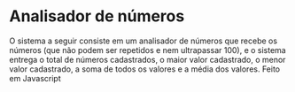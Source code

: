 <h1>Analisador de números</h1>
<p>O sistema a seguir consiste em um analisador de números que recebe os números (que não podem ser repetidos e nem ultrapassar 100), e o sistema entrega o total de números cadastrados, o maior valor cadastrado, o menor valor cadastrado, a soma de todos os valores e a média dos valores. Feito em Javascript</p>
